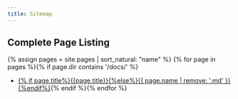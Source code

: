 ```yaml
---
title: Sitemap
---
```


## Complete Page Listing

{% assign pages = site.pages | sort_natural: "name" %}
{% for page in pages %}{% if page.dir contains '/docs/' %}
  * [{% if page.title%}{{page.title}}{%else%}{{ page.name | remove: '.md' }}{%endif%}]({{page.url}}){% endif %}{% endfor %}